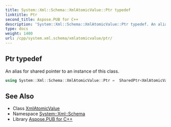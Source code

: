 ```yaml
---
title: System::Xml::Schema::XmlAtomicValue::Ptr typedef
linktitle: Ptr
second_title: Aspose.PUB for C++
description: 'System::Xml::Schema::XmlAtomicValue::Ptr typedef. An alias for shared pointer to an instance of this class in C++.'
type: docs
weight: 1400
url: /cpp/system.xml.schema/xmlatomicvalue/ptr/
---
```

## Ptr typedef


An alias for shared pointer to an instance of this class.

```cpp
using System::Xml::Schema::XmlAtomicValue::Ptr =  SharedPtr<XmlAtomicValue>
```

## See Also

* Class [XmlAtomicValue](../)
* Namespace [System::Xml::Schema](../../)
* Library [Aspose.PUB for C++](../../../)
